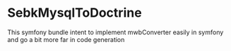 SebkMysqlToDoctrine
===================

This symfony bundle intent to implement mwbConverter easily in symfony and go a bit more far in code generation
